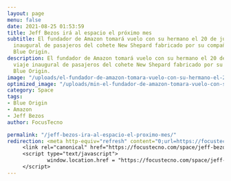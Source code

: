 ```yaml
---
layout: page
menu: false
date: 2021-08-25 01:53:59
title: Jeff Bezos irá al espacio el próximo mes
subtitle: El fundador de Amazon tomará vuelo con su hermano el 20 de julio en el viaje
  inaugural de pasajeros del cohete New Shepard fabricado por su compañía espacial
  Blue Origin.
description: El fundador de Amazon tomará vuelo con su hermano el 20 de julio en el
  viaje inaugural de pasajeros del cohete New Shepard fabricado por su compañía espacial
  Blue Origin.
image: "/uploads/el-fundador-de-amazon-tomara-vuelo-con-su-hermano-el-20-de-julio-en-el-viaje-inaugural-de-pasajeros-del-cohete-new-shepard-fabricado-por-su-compania-espacial-blue-origin-focus-tecno.jpg"
optimized_image: "/uploads/min-el-fundador-de-amazon-tomara-vuelo-con-su-hermano-el-20-de-julio-en-el-viaje-inaugural-de-pasajeros-del-cohete-new-shepard-fabricado-por-su-compania-espacial-blue-origin-focus-tecno.jpg"
category: Space
tags:
- Blue Origin
- Amazon
- Jeff Bezos
author: FocusTecno

permalink: "/jeff-bezos-ira-al-espacio-el-proximo-mes/"
redirection: <meta http-equiv="refresh" content="0;url=https://focustecno.com/space/jeff-bezos-ira-al-espacio-el-proximo-mes/"/>
     <link rel="canonical" href="https://focustecno.com/space/jeff-bezos-ira-al-espacio-el-proximo-mes/"/>
     <script type="text/javascript">
             window.location.href = "https://focustecno.com/space/jeff-bezos-ira-al-espacio-el-proximo-mes/"
     </script>
---
```

